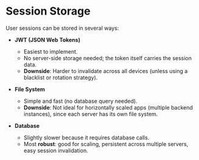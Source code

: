 # Session Storage

User sessions can be stored in several ways:

- **JWT (JSON Web Tokens)**

  - Easiest to implement.
  - No server-side storage needed; the token itself carries the session data.
  - **Downside**: Harder to invalidate across all devices (unless using a blacklist or rotation strategy).

- **File System**

  - Simple and fast (no database query needed).
  - **Downside**: Not ideal for horizontally scaled apps (multiple backend instances), since each server has its own file system.

- **Database**
  - Slightly slower because it requires database calls.
  - Most **robust**: good for scaling, persistent across multiple servers, easy session invalidation.
